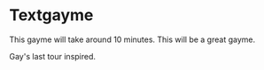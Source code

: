# Textgayme

This gayme will take around 10 minutes. This will be a great gayme.

Gay's last tour inspired.